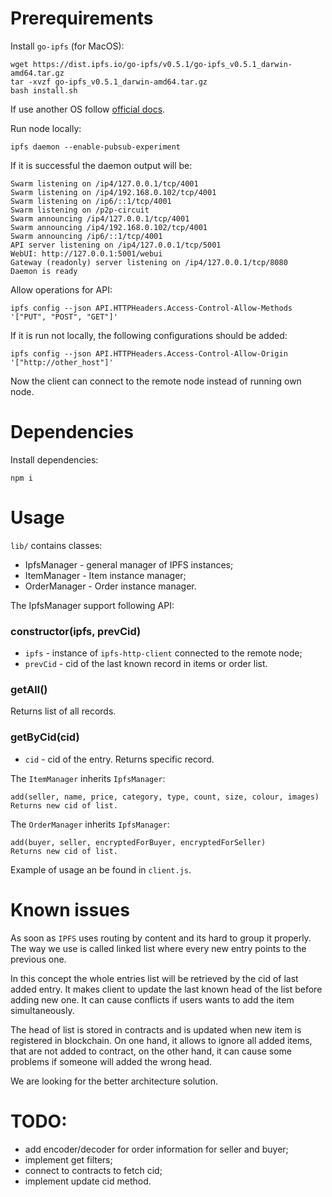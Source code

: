 # Prerequirements

Install `go-ipfs` (for MacOS):

```
wget https://dist.ipfs.io/go-ipfs/v0.5.1/go-ipfs_v0.5.1_darwin-amd64.tar.gz
tar -xvzf go-ipfs_v0.5.1_darwin-amd64.tar.gz
bash install.sh
```
If use another OS follow [official docs](https://docs.ipfs.io/recent-releases/go-ipfs-0-5/install).

Run node locally:
```
ipfs daemon --enable-pubsub-experiment
```
If it is successful the daemon output will be:
```
Swarm listening on /ip4/127.0.0.1/tcp/4001
Swarm listening on /ip4/192.168.0.102/tcp/4001
Swarm listening on /ip6/::1/tcp/4001
Swarm listening on /p2p-circuit
Swarm announcing /ip4/127.0.0.1/tcp/4001
Swarm announcing /ip4/192.168.0.102/tcp/4001
Swarm announcing /ip6/::1/tcp/4001
API server listening on /ip4/127.0.0.1/tcp/5001
WebUI: http://127.0.0.1:5001/webui
Gateway (readonly) server listening on /ip4/127.0.0.1/tcp/8080
Daemon is ready
```

Allow operations for API:
```
ipfs config --json API.HTTPHeaders.Access-Control-Allow-Methods '["PUT", "POST", "GET"]'
```
If it is run not locally, the following configurations should be added:
```
ipfs config --json API.HTTPHeaders.Access-Control-Allow-Origin  '["http://other_host"]'
```
Now the client can connect to the remote node instead of running own node.

# Dependencies

Install dependencies:

```
npm i
```

# Usage

`lib/` contains classes:
- IpfsManager - general manager of IPFS instances; 
- ItemManager - Item instance manager;
- OrderManager - Order instance manager.

The IpfsManager support following API:

### constructor(ipfs, prevCid)
- `ipfs` - instance of `ipfs-http-client` connected to the remote node;
- `prevCid` - cid of the last known record in items or order list.

### getAll()
Returns list of all records.

### getByCid(cid)
- `cid` - cid of the entry.
Returns specific record.

The `ItemManager` inherits `IpfsManager`:
```
add(seller, name, price, category, type, count, size, colour, images)
Returns new cid of list.
```

The `OrderManager` inherits `IpfsManager`:
```
add(buyer, seller, encryptedForBuyer, encryptedForSeller)
Returns new cid of list.
```

Example of usage an be found in `client.js`.

# Known issues

As soon as `IPFS` uses routing by content and its hard to group it properly. The way we use is called linked list where every new entry points to the previous one.

In this concept the whole entries list will be retrieved by the cid of last added entry. It makes client to update the last known head of the list before adding new one. It can cause conflicts if users wants to add the item simultaneously.

The head of list is stored in contracts and is updated when new item is registered in blockchain. On one hand, it allows to ignore all added items, that are not added to contract, on the other hand, it can cause some problems if someone will added the wrong head.

We are looking for the better architecture solution.

# TODO:
- add encoder/decoder for order information for seller and buyer;
- implement get filters;
- connect to contracts to fetch cid;
- implement update cid method.
